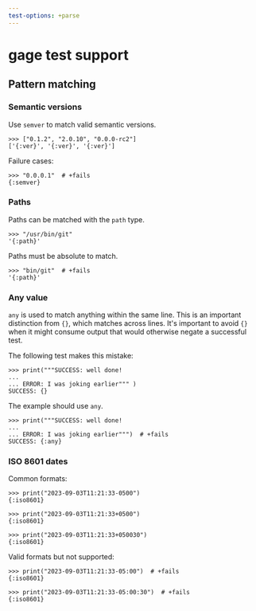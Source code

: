 ```yaml
---
test-options: +parse
---
```


# gage test support

## Pattern matching

### Semantic versions

Use `semver` to match valid semantic versions.

    >>> ["0.1.2", "2.0.10", "0.0.0-rc2"]
    ['{:ver}', '{:ver}', '{:ver}']

Failure cases:

    >>> "0.0.0.1"  # +fails
    {:semver}

### Paths

Paths can be matched with the `path` type.

    >>> "/usr/bin/git"
    '{:path}'

Paths must be absolute to match.

    >>> "bin/git"  # +fails
    '{:path}'

### Any value

`any` is used to match anything within the same line. This is an
important distinction from `{}`, which matches across lines. It's
important to avoid `{}` when it might consume output that would
otherwise negate a successful test.

The following test makes this mistake:

    >>> print("""SUCCESS: well done!
    ...
    ... ERROR: I was joking earlier""" )
    SUCCESS: {}

The example should use `any`.

    >>> print("""SUCCESS: well done!
    ...
    ... ERROR: I was joking earlier""")  # +fails
    SUCCESS: {:any}

### ISO 8601 dates

Common formats:

    >>> print("2023-09-03T11:21:33-0500")
    {:iso8601}

    >>> print("2023-09-03T11:21:33+0500")
    {:iso8601}

    >>> print("2023-09-03T11:21:33+050030")
    {:iso8601}

Valid formats but not supported:

    >>> print("2023-09-03T11:21:33-05:00")  # +fails
    {:iso8601}

    >>> print("2023-09-03T11:21:33-05:00:30")  # +fails
    {:iso8601}
